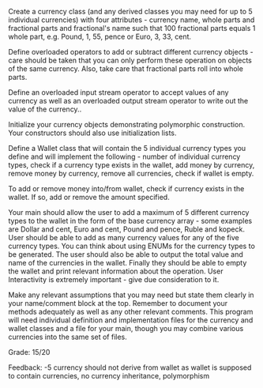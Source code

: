 Create a currency class (and any derived classes you may need for up to 5 individual currencies) with four attributes - currency name, whole parts and fractional parts and fractional's name such that 100 fractional parts equals 1 whole part, e.g. Pound, 1, 55, pence or Euro, 3, 33, cent. 

Define overloaded operators to add or subtract different currency objects - care should be taken that you can only perform these operation on objects of the same currency. Also, take care that fractional parts roll into whole parts.

Define an overloaded input stream operator to accept values of any currency as well as an overloaded output stream operator to write out the value of the currency..

Initialize your currency objects demonstrating polymorphic construction.  Your constructors should also use initialization lists.

Define a Wallet class that will contain the 5 individual currency types you define and will implement the following - number of individual currency types, check if a currency type exists in the wallet, add money by currency, remove money by currency, remove all currencies, check if wallet is empty.

To add or remove money into/from wallet, check if currency exists in the wallet.  If so, add or remove the amount specified.

Your main should allow the user to add a maximum of 5 different currency types to the wallet in the form of the base currency array - some examples are Dollar and cent, Euro and cent, Pound and pence, Ruble and kopeck.  User should be able to add as many currency values for any of the five currency types.  You can think about using ENUMs for the currency types to be generated.  The user should also be able to output the total value and name of the currencies in the wallet.  Finally they should be able to empty the wallet and print relevant information about the operation.  User Interactivity is extremely important - give due consideration to it.

Make any relevant assumptions that you may need but state them clearly in your name/comment block at the top.  Remember to document your methods adequately as well as any other relevant comments.  This program will need individual definition and implementation files for the currency and wallet classes and a file for your main, though you may combine various currencies into the same set of files.  

Grade: 15/20

Feedback: -5 currency should not derive from wallet as wallet is supposed to contain currencies, no currency inheritance, polymorphism

